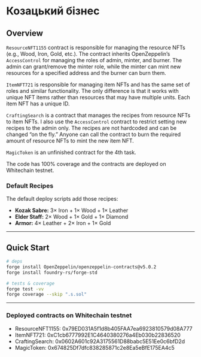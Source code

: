 # Козацький бізнес

## Overview

`ResourceNFT1155` contract is responsible for managing the resource NFTs (e.g., Wood, Iron, Gold, etc.). The contract inherits OpenZeppelin’s `AccessControl` for managing the roles of admin, minter, and burner. The admin can grant/remove the minter role, while the minter can mint new resources for a specified address and the burner can burn them. 

`ItemNFT721` is responsible for managing item NFTs and has the same set of roles and similar functionality. The only difference is that it works with unique NFT items rather than resources that may have multiple units. Each item NFT has a unique ID.

`CraftingSearch` is a contract that manages the recipes from resource NFTs to item NFTs. I also use the `AccessControl` contract to restrict setting new recipes to the admin only. The recipes are not hardcoded and can be changed “on the fly.” Anyone can call the contract to burn the required amount of resource NFTs to mint the new item NFT.

`MagicToken` is an unfinished contract for the 4th task.

The code has 100% coverage and the contracts are deployed on Whitechain testnet.

### Default Recipes

The default deploy scripts add those recipes:

- **Kozak Sabre:** 3× Iron + 1× Wood + 1× Leather  
- **Elder Staff:** 2× Wood + 1× Gold + 1× Diamond  
- **Armor:** 4× Leather + 2× Iron + 1× Gold

---

## Quick Start
```bash
# deps
forge install OpenZeppelin/openzeppelin-contracts@v5.0.2
forge install foundry-rs/forge-std

# tests & coverage
forge test -vv
forge coverage --skip ".s.sol"
```

--- 

### Deployed contracts on Whitechain testnet

- ResourceNFT1155: 0x79ED031A5f1d8b405FAA7ea6923810579d08A777
- ItemNFT721:      0xC1cb6777992E1C4640380276a4Eb030b22836520
- CraftingSearch:  0x0602A601c92A3175561D88babc5E51Ee0c6bfD2d
- MagicToken:      0x674825Df7dfc838285871c2e8Ea5eBfE175EA4c5
